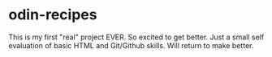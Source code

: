 # odin-recipes
This is my first "real" project EVER. So excited to get better.
Just a small self evaluation of basic HTML and Git/Github skills.
Will return to make better.
